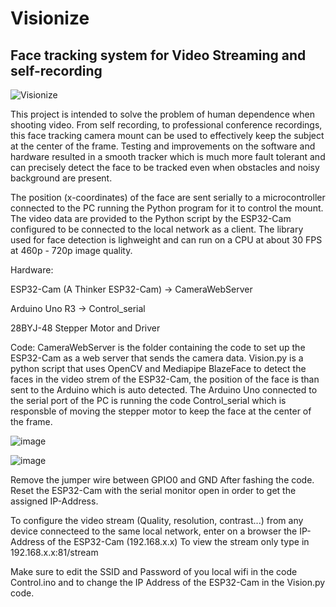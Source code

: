 # Visionize
## Face tracking system for Video Streaming and self-recording

![Visionize](https://github.com/Fadi-Eid/Visionize/assets/113466842/0a03a130-b511-49ce-b492-fc05307a56b6)

This project is intended to solve the problem of human dependence when shooting video. From self recording, to professional conference recordings, this face tracking camera mount can be used to effectively keep the subject at the center of the frame. Testing and improvements on the software and hardware resulted in a smooth tracker which is much more fault tolerant and can precisely detect the face to be tracked even when obstacles and noisy background are present.

The position (x-coordinates) of the face are sent serially to a microcontroller connected to the PC running the Python program for it to control the mount.
The video data are provided to the Python script by the ESP32-Cam configured to be connected to the local network as a client.
The library used for face detection is lighweight and can run on a CPU at about 30 FPS at 460p - 720p image quality.


Hardware: 

ESP32-Cam (A Thinker ESP32-Cam) -> CameraWebServer

Arduino Uno R3 -> Control_serial

28BYJ-48 Stepper Motor and Driver


Code: 
CameraWebServer is the folder containing the code to set up the ESP32-Cam as a web server that sends the camera data.
Vision.py is a python script that uses OpenCV and Mediapipe BlazeFace to detect the faces in the video strem of the ESP32-Cam,
the position of the face is than sent to the Arduino which is auto detected.
The Arduino Uno connected to the serial port of the PC is running the code Control_serial which is responsble of
moving the stepper motor to keep the face at the center of the frame.

![image](https://github.com/Fadi-Eid/Visionize/assets/113466842/a0541b37-f395-4332-97a1-6618b427089e)

![image](https://github.com/Fadi-Eid/Visionize/assets/113466842/1c1451a7-fecb-40a4-bf84-6283d3c4bb3a)


Remove the jumper wire between GPIO0 and GND After fashing the code.
Reset the ESP32-Cam with the serial monitor open in order to get the assigned IP-Address.

To configure the video stream (Quality, resolution, contrast...) from any device connecteed to the same local network, enter on a browser the IP-Address of the ESP32-Cam (192.168.x.x)
To view the stream only type in 192.168.x.x:81/stream

Make sure to edit the SSID and Password of you local wifi in the code Control.ino and to change the IP Address of the ESP32-Cam in the Vision.py code.
